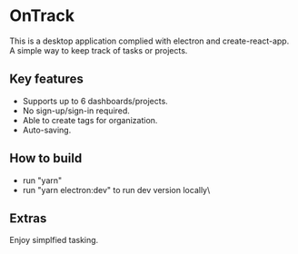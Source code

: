 # OnTrack

This is a desktop application complied with electron and create-react-app. A simple way to keep track of tasks or projects.

## Key features
- Supports up to 6 dashboards/projects.
- No sign-up/sign-in required.
- Able to create tags for organization.
- Auto-saving.

## How to build
- run "yarn"
- run "yarn electron:dev" to run dev version locally\

## Extras
Enjoy simplfied tasking.




